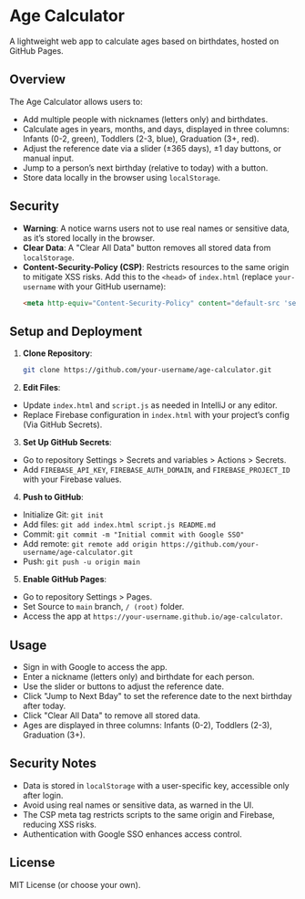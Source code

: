 # Age Calculator

A lightweight web app to calculate ages based on birthdates, hosted on GitHub Pages.

## Overview

The Age Calculator allows users to:
- Add multiple people with nicknames (letters only) and birthdates.
- Calculate ages in years, months, and days, displayed in three columns: Infants (0-2, green), Toddlers (2-3, blue), Graduation (3+, red).
- Adjust the reference date via a slider (±365 days), ±1 day buttons, or manual input.
- Jump to a person’s next birthday (relative to today) with a button.
- Store data locally in the browser using `localStorage`.

## Security
- **Warning**: A notice warns users not to use real names or sensitive data, as it’s stored locally in the browser.
- **Clear Data**: A "Clear All Data" button removes all stored data from `localStorage`.
- **Content-Security-Policy (CSP)**: Restricts resources to the same origin to mitigate XSS risks. Add this to the `<head>` of `index.html` (replace `your-username` with your GitHub username):
  ```html
  <meta http-equiv="Content-Security-Policy" content="default-src 'self'; script-src 'self' https://www.gstatic.com https://your-username.github.io;">
  ```

## Setup and Deployment
1. **Clone Repository**:
   ```bash
   git clone https://github.com/your-username/age-calculator.git
   ```
2. **Edit Files**:
  - Update `index.html` and `script.js` as needed in IntelliJ or any editor.
  - Replace Firebase configuration in `index.html` with your project’s config (Via GitHub Secrets).
3. **Set Up GitHub Secrets**:
  - Go to repository Settings > Secrets and variables > Actions > Secrets.
  - Add `FIREBASE_API_KEY`, `FIREBASE_AUTH_DOMAIN`, and `FIREBASE_PROJECT_ID` with your Firebase values.
4. **Push to GitHub**:
  - Initialize Git: `git init`
  - Add files: `git add index.html script.js README.md`
  - Commit: `git commit -m "Initial commit with Google SSO"`
  - Add remote: `git remote add origin https://github.com/your-username/age-calculator.git`
  - Push: `git push -u origin main`
5. **Enable GitHub Pages**:
  - Go to repository Settings > Pages.
  - Set Source to `main` branch, `/ (root)` folder.
  - Access the app at `https://your-username.github.io/age-calculator`.

## Usage
- Sign in with Google to access the app.
- Enter a nickname (letters only) and birthdate for each person.
- Use the slider or buttons to adjust the reference date.
- Click "Jump to Next Bday" to set the reference date to the next birthday after today.
- Click "Clear All Data" to remove all stored data.
- Ages are displayed in three columns: Infants (0-2), Toddlers (2-3), Graduation (3+).

## Security Notes
- Data is stored in `localStorage` with a user-specific key, accessible only after login.
- Avoid using real names or sensitive data, as warned in the UI.
- The CSP meta tag restricts scripts to the same origin and Firebase, reducing XSS risks.
- Authentication with Google SSO enhances access control.

## License
MIT License (or choose your own).

